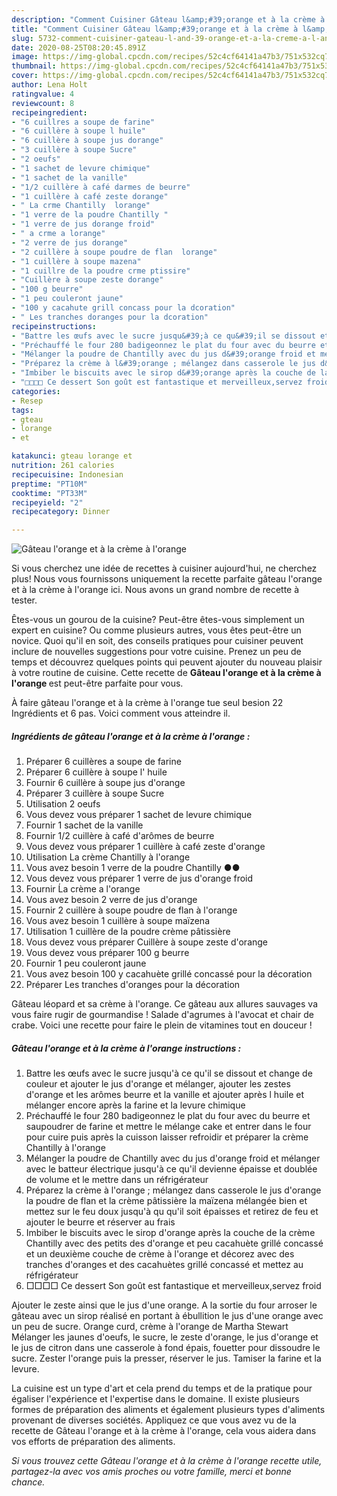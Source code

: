 ```yaml
---
description: "Comment Cuisiner Gâteau l&amp;#39;orange et à la crème à l&amp;#39;orange"
title: "Comment Cuisiner Gâteau l&amp;#39;orange et à la crème à l&amp;#39;orange"
slug: 5732-comment-cuisiner-gateau-l-and-39-orange-et-a-la-creme-a-l-and-39-orange
date: 2020-08-25T08:20:45.891Z
image: https://img-global.cpcdn.com/recipes/52c4cf64141a47b3/751x532cq70/gateau-lorange-et-a-la-creme-a-lorange-photo-principale-de-la-recette.jpg
thumbnail: https://img-global.cpcdn.com/recipes/52c4cf64141a47b3/751x532cq70/gateau-lorange-et-a-la-creme-a-lorange-photo-principale-de-la-recette.jpg
cover: https://img-global.cpcdn.com/recipes/52c4cf64141a47b3/751x532cq70/gateau-lorange-et-a-la-creme-a-lorange-photo-principale-de-la-recette.jpg
author: Lena Holt
ratingvalue: 4
reviewcount: 8
recipeingredient:
- "6 cuillres a soupe de farine"
- "6 cuillère à soupe l huile"
- "6 cuillère à soupe jus dorange"
- "3 cuillère à soupe Sucre"
- "2 oeufs"
- "1 sachet de levure chimique"
- "1 sachet de la vanille"
- "1/2 cuillère à café darmes de beurre"
- "1 cuillère à café zeste dorange"
- " La crme Chantilly  lorange"
- "1 verre de la poudre Chantilly "
- "1 verre de jus dorange froid"
- " a crme a lorange"
- "2 verre de jus dorange"
- "2 cuillère à soupe poudre de flan  lorange"
- "1 cuillère à soupe mazena"
- "1 cuillre de la poudre crme ptissire"
- "Cuillère à soupe zeste dorange"
- "100 g beurre"
- "1 peu couleront jaune"
- "100 y cacahute grill concass pour la dcoration"
- " Les tranches doranges pour la dcoration"
recipeinstructions:
- "Battre les œufs avec le sucre jusqu&#39;à ce qu&#39;il se dissout et change de couleur et ajouter le jus d&#39;orange et mélanger, ajouter les zestes d&#39;orange et les arômes beurre et la vanille et ajouter après l huile et mélanger encore après la farine et la levure chimique"
- "Préchauffé le four 280 badigeonnez le plat du four avec du beurre et saupoudrer de farine et mettre le mélange cake et entrer dans le four pour cuire puis après la cuisson laisser refroidir et préparer la crème Chantilly à l&#39;orange"
- "Mélanger la poudre de Chantilly avec du jus d&#39;orange froid et mélanger avec le batteur électrique jusqu&#39;à ce qu&#39;il devienne épaisse et doublée de volume et le mettre dans un réfrigérateur"
- "Préparez la crème à l&#39;orange ; mélangez dans casserole le jus d&#39;orange la poudre de flan et la crème pâtissière la maïzena mélangée bien et mettez sur le feu doux jusqu&#39;à qu qu&#39;il soit épaisses et retirez de feu et ajouter le beurre et réserver au frais"
- "Imbiber le biscuits avec le sirop d&#39;orange après la couche de la crème Chantilly avec des petits des d&#39;orange et peu cacahuète grillé concassé et un deuxième couche de crème à l&#39;orange et décorez avec des tranches d&#39;oranges et des cacahuètes grillé concassé et mettez au réfrigérateur"
- "□□□□ Ce dessert Son goût est fantastique et merveilleux,servez froid"
categories:
- Resep
tags:
- gteau
- lorange
- et

katakunci: gteau lorange et 
nutrition: 261 calories
recipecuisine: Indonesian
preptime: "PT10M"
cooktime: "PT33M"
recipeyield: "2"
recipecategory: Dinner

---
```



![Gâteau l&#39;orange et à la crème à l&#39;orange](https://img-global.cpcdn.com/recipes/52c4cf64141a47b3/751x532cq70/gateau-lorange-et-a-la-creme-a-lorange-photo-principale-de-la-recette.jpg)

Si vous cherchez une idée de recettes à cuisiner aujourd'hui, ne cherchez plus! Nous vous fournissons uniquement la recette parfaite gâteau l&#39;orange et à la crème à l&#39;orange ici. Nous avons un grand nombre de recette à tester.

Êtes-vous un gourou de la cuisine? Peut-être êtes-vous simplement un expert en cuisine? Ou comme plusieurs autres, vous êtes peut-être un novice. Quoi qu'il en soit, des conseils pratiques pour cuisiner peuvent inclure de nouvelles suggestions pour votre cuisine. Prenez un peu de temps et découvrez quelques points qui peuvent ajouter du nouveau plaisir à votre routine de cuisine. Cette recette de <strong> Gâteau l&#39;orange et à la crème à l&#39;orange </strong> est peut-être parfaite pour vous.

<!--inarticleads1-->

À faire gâteau l&#39;orange et à la crème à l&#39;orange tue seul besion 22 Ingrédients et 6 pas. Voici comment vous atteindre il.

##### Ingrédients de gâteau l&#39;orange et à la crème à l&#39;orange :

1. Préparer 6 cuillères a soupe de farine
1. Préparer 6 cuillère à soupe l&#39; huile
1. Fournir 6 cuillère à soupe jus d&#39;orange
1. Préparer 3 cuillère à soupe Sucre
1. Utilisation 2 oeufs
1. Vous devez vous préparer 1 sachet de levure chimique
1. Fournir 1 sachet de la vanille
1. Fournir 1/2 cuillère à café d&#39;arômes de beurre
1. Vous devez vous préparer 1 cuillère à café zeste d&#39;orange
1. Utilisation  La crème Chantilly à l&#39;orange
1. Vous avez besoin 1 verre de la poudre Chantilly ●●
1. Vous devez vous préparer 1 verre de jus d&#39;orange froid
1. Fournir  Ĺa crème a l&#39;orange
1. Vous avez besoin 2 verre de jus d&#39;orange
1. Fournir 2 cuillère à soupe poudre de flan à l&#39;orange
1. Vous avez besoin 1 cuillère à soupe maïzena
1. Utilisation 1 cuillère de la poudre crème pâtissière
1. Vous devez vous préparer Cuillère à soupe zeste d&#39;orange
1. Vous devez vous préparer 100 g beurre
1. Fournir 1 peu couleront jaune
1. Vous avez besoin 100 y cacahuète grillé concassé pour la décoration
1. Préparer  Les tranches d&#39;oranges pour la décoration


Gâteau léopard et sa crème à l&#39;orange. Ce gâteau aux allures sauvages va vous faire rugir de gourmandise ! Salade d&#39;agrumes à l&#39;avocat et chair de crabe. Voici une recette pour faire le plein de vitamines tout en douceur ! 

<!--inarticleads2-->

##### Gâteau l&#39;orange et à la crème à l&#39;orange instructions :

1. Battre les œufs avec le sucre jusqu&#39;à ce qu&#39;il se dissout et change de couleur et ajouter le jus d&#39;orange et mélanger, ajouter les zestes d&#39;orange et les arômes beurre et la vanille et ajouter après l huile et mélanger encore après la farine et la levure chimique
1. Préchauffé le four 280 badigeonnez le plat du four avec du beurre et saupoudrer de farine et mettre le mélange cake et entrer dans le four pour cuire puis après la cuisson laisser refroidir et préparer la crème Chantilly à l&#39;orange
1. Mélanger la poudre de Chantilly avec du jus d&#39;orange froid et mélanger avec le batteur électrique jusqu&#39;à ce qu&#39;il devienne épaisse et doublée de volume et le mettre dans un réfrigérateur
1. Préparez la crème à l&#39;orange ; mélangez dans casserole le jus d&#39;orange la poudre de flan et la crème pâtissière la maïzena mélangée bien et mettez sur le feu doux jusqu&#39;à qu qu&#39;il soit épaisses et retirez de feu et ajouter le beurre et réserver au frais
1. Imbiber le biscuits avec le sirop d&#39;orange après la couche de la crème Chantilly avec des petits des d&#39;orange et peu cacahuète grillé concassé et un deuxième couche de crème à l&#39;orange et décorez avec des tranches d&#39;oranges et des cacahuètes grillé concassé et mettez au réfrigérateur
1. □□□□ Ce dessert Son goût est fantastique et merveilleux,servez froid


Ajouter le zeste ainsi que le jus d&#39;une orange. A la sortie du four arroser le gâteau avec un sirop réalisé en portant à ébullition le jus d&#39;une orange avec un peu de sucre. Orange curd, crème à l&#39;orange de Martha Stewart Mélanger les jaunes d&#39;oeufs, le sucre, le zeste d&#39;orange, le jus d&#39;orange et le jus de citron dans une casserole à fond épais, fouetter pour dissoudre le sucre. Zester l&#39;orange puis la presser, réserver le jus. Tamiser la farine et la levure. 

<!--inarticleads1-->

<p>
La cuisine est un type d'art et cela prend du temps et de la pratique pour égaliser l'expérience et l'expertise dans le domaine. Il existe plusieurs formes de préparation des aliments et également plusieurs types d'aliments provenant de diverses sociétés. Appliquez ce que vous avez vu de la recette de Gâteau l&#39;orange et à la crème à l&#39;orange, cela vous aidera dans vos efforts de préparation des aliments.
</p>

<p>
<i>Si vous trouvez cette Gâteau l&#39;orange et à la crème à l&#39;orange recette utile, partagez-la avec vos amis proches ou votre famille, merci et bonne chance.</i>
</p>
